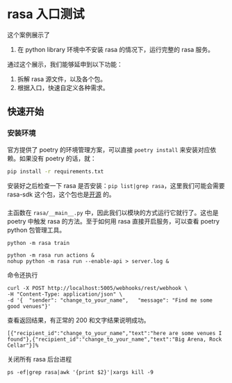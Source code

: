 # rasa 入口测试

这个案例展示了

1. 在 python library 环境中不安装 rasa 的情况下，运行完整的 rasa 服务。


通过这个展示，我们能够延申到以下功能：

1. 拆解 rasa 源文件，以及各个包。
2. 根据入口，快速自定义各种需求。

## 快速开始

### 安装环境

官方提供了 poetry 的环境管理方案，可以直接 `poetry install` 来安装对应依赖。如果没有 poetry 的话，就：

```sh
pip install -r requirements.txt
```

安装好之后检查一下 rasa 是否安装：`pip list|grep rasa`，这里我们可能会需要 rasa-sdk 这个包，这个包也是[开源](https://github.com/RasaHQ/rasa-sdk) 的。

### 

主函数在 `rasa/__main__.py` 中，因此我们以模块的方式运行它就行了。这也是 poetry 中触发 rasa 的方法。至于如何用 rasa 直接开启服务，可以查看 poetry python 包管理工具。

```
python -m rasa train
```

```
python -m rasa run actions &
nohup python -m rasa run --enable-api > server.log &
```

命令还执行

```
curl -X POST http://localhost:5005/webhooks/rest/webhook \
-H "Content-Type: application/json" \
-d '{  "sender": "change_to_your_name",   "message": "Find me some good venues"}' 
```

查看返回结果，有正常的 200 和文字结果说明成功。

```
[{"recipient_id":"change_to_your_name","text":"here are some venues I found"},{"recipient_id":"change_to_your_name","text":"Big Arena, Rock Cellar"}]%  
```

关闭所有 rasa 后台进程

```
ps -ef|grep rasa|awk '{print $2}'|xargs kill -9 
```



